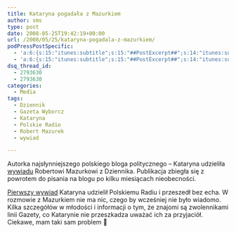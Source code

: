 ```yaml
---
title: Kataryna pogadała z Mazurkiem
author: sms
type: post
date: 2008-05-25T19:42:19+00:00
url: /2008/05/25/kataryna-pogadala-z-mazurkiem/
podPressPostSpecific:
  - 'a:6:{s:15:"itunes:subtitle";s:15:"##PostExcerpt##";s:14:"itunes:summary";s:15:"##PostExcerpt##";s:15:"itunes:keywords";s:17:"##WordPressCats##";s:13:"itunes:author";s:10:"##Global##";s:15:"itunes:explicit";s:7:"Default";s:12:"itunes:block";s:7:"Default";}'
  - 'a:6:{s:15:"itunes:subtitle";s:15:"##PostExcerpt##";s:14:"itunes:summary";s:15:"##PostExcerpt##";s:15:"itunes:keywords";s:17:"##WordPressCats##";s:13:"itunes:author";s:10:"##Global##";s:15:"itunes:explicit";s:7:"Default";s:12:"itunes:block";s:7:"Default";}'
dsq_thread_id:
  - 2793630
  - 2793630
categories:
  - Media
tags:
  - Dziennik
  - Gazeta Wyborcz
  - Kataryna
  - Polskie Radio
  - Robert Mazurek
  - wywiad

---
```

Autorka najsłynniejszego polskiego bloga politycznego &#8211; Kataryna udzieliła <a href="http://www.dziennik.pl/opinie/article178614/Kataryna_Nie_jestem_Rokita_ani_Kolenda_Zaleska.html" target="_blank">wywiadu</a> Robertowi Mazurkowi z Dziennika. Publikacja zbiegła się z powrotem do pisania na blogu po kilku miesiącach nieobecności.<!--more-->

<a href="http://www.polskieradio.pl/krajiswiat/archiwum/media/temattygodnia/artykul194.html" target="_blank">Pierwszy wywiad</a> Kataryna udzielił Polskiemu Radiu i przeszedł bez echa. W rozmowie z Mazurkiem nie ma nic, czego by wcześniej nie było wiadomo. Kilka szczegółów w młodości i informacji o tym, że znajomi są zwolennikami linii Gazety, co Katarynie nie przeszkadza uważać ich za przyjaciół. Ciekawe, mam taki sam problem 🙂